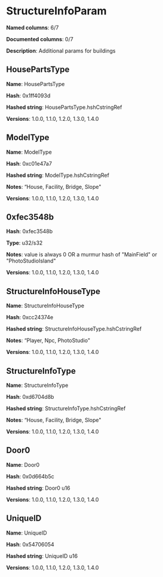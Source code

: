 # StructureInfoParam
**Named columns**: 6/7

**Documented columns**: 0/7

**Description**: Additional params for buildings
## HousePartsType

**Name**: HousePartsType

**Hash**: 0x1ff4093d

**Hashed string**: HousePartsType.hshCstringRef

**Versions**: 1.0.0, 1.1.0, 1.2.0, 1.3.0, 1.4.0

## ModelType

**Name**: ModelType

**Hash**: 0xc01e47a7

**Hashed string**: ModelType.hshCstringRef

**Notes**: “House, Facility, Bridge, Slope"

**Versions**: 1.0.0, 1.1.0, 1.2.0, 1.3.0, 1.4.0

## 0xfec3548b

**Hash**: 0xfec3548b

**Type**: u32/s32

**Notes**: value is always 0 OR a murmur hash of "MainField" or "PhotoStudioIsland"

**Versions**: 1.0.0, 1.1.0, 1.2.0, 1.3.0, 1.4.0

## StructureInfoHouseType

**Name**: StructureInfoHouseType

**Hash**: 0xcc24374e

**Hashed string**: StructureInfoHouseType.hshCstringRef

**Notes**: “Player, Npc, PhotoStudio"

**Versions**: 1.0.0, 1.1.0, 1.2.0, 1.3.0, 1.4.0

## StructureInfoType

**Name**: StructureInfoType

**Hash**: 0xd6704d8b

**Hashed string**: StructureInfoType.hshCstringRef

**Notes**: “House, Facility, Bridge, Slope"

**Versions**: 1.0.0, 1.1.0, 1.2.0, 1.3.0, 1.4.0

## Door0

**Name**: Door0

**Hash**: 0x0d664b5c

**Hashed string**: Door0 u16

**Versions**: 1.0.0, 1.1.0, 1.2.0, 1.3.0, 1.4.0

## UniqueID

**Name**: UniqueID

**Hash**: 0x54706054

**Hashed string**: UniqueID u16

**Versions**: 1.0.0, 1.1.0, 1.2.0, 1.3.0, 1.4.0

